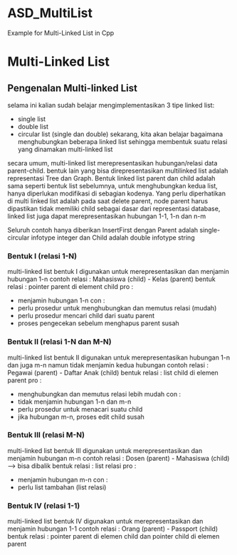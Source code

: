 # ASD_MultiList
Example for Multi-Linked List in Cpp

# Multi-Linked List

## Pengenalan Multi-linked List
selama ini kalian sudah belajar mengimplementasikan 3 tipe linked list:
* single list
* double list
* circular list (single dan double)
sekarang, kita akan belajar bagaimana menghubungkan beberapa linked list sehingga membentuk suatu relasi yang dinamakan multi-linked list

secara umum, multi-linked list merepresentasikan hubungan/relasi data parent-child. bentuk lain yang bisa direpresentasikan multilinked list adalah representasi Tree dan Graph. Bentuk linked list parent dan child adalah sama seperti bentuk list sebelumnya, untuk menghubungkan kedua list, hanya diperlukan modifikasi di sebagian kodenya. Yang perlu diperhatikan di multi linked list adalah pada saat delete parent, node parent harus dipastikan tidak memiliki child
sebagai dasar dari representasi database, linked list juga dapat merepresentasikan hubungan 1-1, 1-n dan n-m

Seluruh contoh hanya diberikan InsertFirst dengan Parent adalah single-circular infotype integer dan Child adalah double infotype string

### Bentuk I (relasi 1-N)
multi-linked list bentuk I digunakan untuk merepresentasikan dan menjamin hubungan 1-n
contoh relasi : Mahasiswa (child) - Kelas (parent)
bentuk relasi : pointer parent di element child
pro : 
* menjamin hubungan 1-n
con :
* perlu prosedur untuk menghubungkan dan memutus relasi (mudah)
* perlu prosedur mencari child dari suatu parent
* proses pengecekan sebelum menghapus parent susah


### Bentuk II (relasi 1-N dan M-N)
multi-linked list bentuk II digunakan untuk merepresentasikan hubungan 1-n dan juga m-n namun tidak menjamin kedua hubungan
contoh relasi : Pegawai (parent) - Daftar Anak (child)
bentuk relasi : list child di elemen parent
pro : 
* menghubungkan dan memutus relasi lebih mudah
con : 
* tidak menjamin hubungan 1-n dan m-n
* perlu prosedur untuk menacari suatu child
* jika hubungan m-n, proses edit child susah


### Bentuk III (relasi M-N)
multi-linked list bentuk III digunakan untuk merepresentasikan dan menjamin hubungan m-n
contoh relasi : Dosen (parent) - Mahasiswa (child)  --> bisa dibalik
bentuk relasi : list relasi
pro : 
* menjamin hubungan m-n
con : 
* perlu list tambahan (list relasi)


### Bentuk IV (relasi 1-1)
multi-linked list bentuk IV digunakan untuk merepresentasikan dan menjamin hubungan 1-1
contoh relasi : Orang (parent) - Passport (child)
bentuk relasi : pointer parent di elemen child dan pointer child di elemen parent